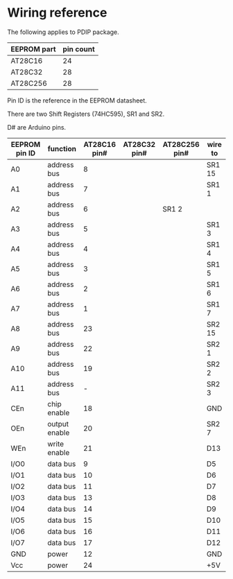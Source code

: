 # Wiring reference

The following applies to PDIP package.

| EEPROM part | pin count |
|-------------|-----------|
| AT28C16     | 24        |
| AT28C32     | 28        |
| AT28C256    | 28        |

Pin ID is the reference in the EEPROM datasheet.

There are two Shift Registers (74HC595), SR1 and SR2.

D# are Arduino pins.

| EEPROM pin ID | function    | AT28C16 pin# | AT28C32 pin# | AT28C256 pin# | wire to |
|--------|-------------|---------|--------------|--------------|---------------|
| A0     | address bus | 8 | | | SR1 15 | 
| A1   | address bus | 7 | | | SR1 1 | 
| A2   | address bus | 6 | | SR1 2 | 
| A3    | address bus | 5 | | | SR1 3 | 
| A4   | address bus | 4 | | | SR1 4 | 
| A5    | address bus | 3 | | | SR1 5 | 
| A6    | address bus | 2 | | | SR1 6 | 
| A7    | address bus | 1 | | | SR1 7 | 
| A8    | address bus | 23 | | | SR2 15  | 
| A9    | address bus | 22 | | | SR2 1 | 
| A10   | address bus | 19 | | | SR2 2 | 
| A11    | address bus | - | | | SR2 3 | 
| CEn | chip enable | 18 | | | GND | 
| OEn | output enable | 20 | | | SR2 7|
| WEn | write enable | 21 | | | D13 |
| I/O0 | data bus | 9 | | | D5 | 
| I/O1 | data bus | 10 | | | D6 | 
| I/O2 | data bus | 11 | | | D7 | 
| I/O3 | data bus | 13 | | | D8 | 
| I/O4 | data bus | 14 | | | D9 | 
| I/O5 | data bus | 15 | | | D10 | 
| I/O6 | data bus | 16 | | | D11 | 
| I/O7 | data bus | 17 | | | D12 | 
| GND | power | 12 | | | GND | 
| Vcc | power | 24 | | |  +5V | 
